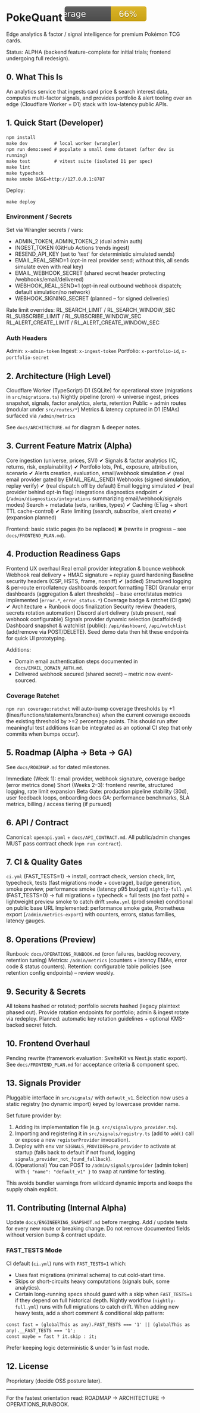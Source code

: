 # PokeQuant ![Coverage](public/coverage-badge.svg)

Edge analytics & factor / signal intelligence for premium Pokémon TCG cards.

Status: ALPHA (backend feature-complete for initial trials; frontend undergoing full redesign).

## 0. What This Is
An analytics service that ingests card price & search interest data, computes multi-factor signals, and provides portfolio & alert tooling over an edge (Cloudflare Worker + D1) stack with low-latency public APIs.

## 1. Quick Start (Developer)
```
npm install
make dev          # local worker (wrangler)
npm run demo:seed # populate a small demo dataset (after dev is running)
make test         # vitest suite (isolated D1 per spec)
make lint
make typecheck
make smoke BASE=http://127.0.0.1:8787
```
Deploy:
```
make deploy
```

### Environment / Secrets
Set via Wrangler secrets / vars:
- ADMIN_TOKEN, ADMIN_TOKEN_2 (dual admin auth)
- INGEST_TOKEN (GitHub Actions trends ingest)
- RESEND_API_KEY (set to 'test' for deterministic simulated sends)
- EMAIL_REAL_SEND=1 (opt-in real provider send; without this, all sends simulate even with real key)
- EMAIL_WEBHOOK_SECRET (shared secret header protecting /webhooks/email/delivered)
- WEBHOOK_REAL_SEND=1 (opt-in real outbound webhook dispatch; default simulation/no network)
- WEBHOOK_SIGNING_SECRET (planned – for signed deliveries)

Rate limit overrides:
RL_SEARCH_LIMIT / RL_SEARCH_WINDOW_SEC
RL_SUBSCRIBE_LIMIT / RL_SUBSCRIBE_WINDOW_SEC
RL_ALERT_CREATE_LIMIT / RL_ALERT_CREATE_WINDOW_SEC

### Auth Headers
Admin: `x-admin-token`
Ingest: `x-ingest-token`
Portfolio: `x-portfolio-id`, `x-portfolio-secret`

## 2. Architecture (High Level)
Cloudflare Worker (TypeScript)
D1 (SQLite) for operational store (migrations in `src/migrations.ts`)
Nightly pipeline (cron) → universe ingest, prices snapshot, signals, factor analytics, alerts, retention
Public + admin routes (modular under `src/routes/*`)
Metrics & latency captured in D1 (EMAs) surfaced via `/admin/metrics`

See `docs/ARCHITECTURE.md` for diagram & deeper notes.

## 3. Current Feature Matrix (Alpha)
Core ingestion (universe, prices, SVI) ✔
Signals & factor analytics (IC, returns, risk, explainability) ✔
Portfolio lots, PnL, exposure, attribution, scenario ✔
Alerts creation, evaluation, email/webhook simulation ✔ (real email provider gated by EMAIL_REAL_SEND)
Webhooks (signed simulation, replay verify) ✔ (real dispatch off by default)
Email logging simulated ✔ (real provider behind opt-in flag)
Integrations diagnostics endpoint ✔ (`/admin/diagnostics/integrations` summarizing email/webhook/signals modes)
Search + metadata (sets, rarities, types) ✔
Caching (ETag + short TTL cache-control) ✔
Rate limiting (search, subscribe, alert create) ✔ (expansion planned)

Frontend: basic static pages (to be replaced) ✖ (rewrite in progress – see `docs/FRONTEND_PLAN.md`).

## 4. Production Readiness Gaps
Frontend UX overhaul
Real email provider integration & bounce webhook
Webhook real delivery + HMAC signature + replay guard hardening
Baseline security headers (CSP, HSTS, frame, nosniff) ✔ (added)
Structured logging & per-route error/latency dashboards (export formatting TBD)
Granular error dashboards (aggregation & alert thresholds) – base error/status metrics implemented (`error.*`, `error_status.*`)
Coverage badge & ratchet (CI gate) ✔
Architecture + Runbook docs finalization
Security review (headers, secrets rotation automation)
Discord alert delivery (stub present, real webhook configurable)
Signals provider dynamic selection (scaffolded)
Dashboard snapshot & watchlist (public): `/api/dashboard`, `/api/watchlist` (add/remove via POST/DELETE). Seed demo data then hit these endpoints for quick UI prototyping.

Additions:
- Domain email authentication steps documented in `docs/EMAIL_DOMAIN_AUTH.md`.
- Delivered webhook secured (shared secret) – metric now event-sourced.

### Coverage Ratchet
`npm run coverage:ratchet` will auto-bump coverage thresholds by +1 (lines/functions/statements/branches) when the current coverage exceeds the existing threshold by >=2 percentage points. This should run after meaningful test additions (can be integrated as an optional CI step that only commits when bumps occur).

## 5. Roadmap (Alpha → Beta → GA)
See `docs/ROADMAP.md` for dated milestones.

Immediate (Week 1): email provider, webhook signature, coverage badge (error metrics done)
Short (Weeks 2–3): frontend rewrite, structured logging, rate limit expansion
Beta Gate: production pipeline stability (30d), user feedback loops, onboarding docs
GA: performance benchmarks, SLA metrics, billing / access tiering (if pursued)

## 6. API / Contract
Canonical: `openapi.yaml` + `docs/API_CONTRACT.md`. All public/admin changes MUST pass contract check (`npm run contract`).

## 7. CI & Quality Gates
`ci.yml` (FAST_TESTS=1) → install, contract check, version check, lint, typecheck, tests (fast migrations mode + coverage), badge generation, smoke preview, performance smoke (latency p95 budget)
`nightly-full.yml` (FAST_TESTS=0) → full migrations + typecheck + full tests (no fast path) + lightweight preview smoke to catch drift
`smoke.yml` (prod smoke) conditional on public base URL
Implemented: performance smoke gate, Prometheus export (`/admin/metrics-export`) with counters, errors, status families, latency gauges.

## 8. Operations (Preview)
Runbook: `docs/OPERATIONS_RUNBOOK.md` (cron failures, backlog recovery, retention tuning)
Metrics: `/admin/metrics` (counters + latency EMAs, error code & status counters).
Retention: configurable table policies (see retention config endpoints) – review weekly.

## 9. Security & Secrets
All tokens hashed or rotated; portfolio secrets hashed (legacy plaintext phased out). Provide rotation endpoints for portfolio; admin & ingest rotate via redeploy.
Planned: automatic key rotation guidelines + optional KMS-backed secret fetch.

## 10. Frontend Overhaul
Pending rewrite (framework evaluation: SvelteKit vs Next.js static export). See `docs/FRONTEND_PLAN.md` for acceptance criteria & component spec.

## 13. Signals Provider
Pluggable interface in `src/signals/` with `default_v1`. Selection now uses a static registry (no dynamic import) keyed by lowercase provider name.

Set future provider by:
1. Adding its implementation file (e.g. `src/signals/pro_provider.ts`).
2. Importing and registering it in `src/signals/registry.ts` (add to `add()` call or expose a new `registerProvider` invocation).
3. Deploy with env var `SIGNALS_PROVIDER=pro_provider` to activate at startup (falls back to default if not found, logging `signals_provider_not_found_fallback`).
4. (Operational) You can POST to `/admin/signals/provider` (admin token) with `{ "name": "default_v1" }` to swap at runtime for testing.

This avoids bundler warnings from wildcard dynamic imports and keeps the supply chain explicit.

## 11. Contributing (Internal Alpha)
Update `docs/ENGINEERING_SNAPSHOT.md` before merging.
Add / update tests for every new route or breaking change.
Do not remove documented fields without version bump & contract update.

### FAST_TESTS Mode
CI default (`ci.yml`) runs with `FAST_TESTS=1` which:
- Uses fast migrations (minimal schema) to cut cold-start time.
- Skips or short-circuits heavy computations (signals bulk, some analytics).
- Certain long-running specs should guard with a skip when `FAST_TESTS=1` if they depend on full historical depth.
Nightly workflow (`nightly-full.yml`) runs with full migrations to catch drift. When adding new heavy tests, add a short comment & conditional skip pattern:
```
const fast = (globalThis as any).FAST_TESTS === '1' || (globalThis as any).__FAST_TESTS === '1';
const maybe = fast ? it.skip : it;
```
Prefer keeping logic deterministic & under 1s in fast mode.

## 12. License
Proprietary (decide OSS posture later).

---
For the fastest orientation read: ROADMAP → ARCHITECTURE → OPERATIONS_RUNBOOK.
